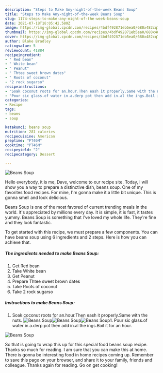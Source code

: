 ```yaml
---
description: "Steps to Make Any-night-of-the-week Beans Soup"
title: "Steps to Make Any-night-of-the-week Beans Soup"
slug: 1174-steps-to-make-any-night-of-the-week-beans-soup
date: 2021-07-18T18:05:42.580Z
image: https://img-global.cpcdn.com/recipes/4bdf492871eb5ea0/680x482cq70/beans-soup-recipe-main-photo.jpg
thumbnail: https://img-global.cpcdn.com/recipes/4bdf492871eb5ea0/680x482cq70/beans-soup-recipe-main-photo.jpg
cover: https://img-global.cpcdn.com/recipes/4bdf492871eb5ea0/680x482cq70/beans-soup-recipe-main-photo.jpg
author: Blake Bradley
ratingvalue: 5
reviewcount: 41884
recipeingredient:
- " Red bean"
- " White bean"
- " Peanut"
- " Thtee sweet brown dates"
- " Roots of coconut"
- "2 rock sugarso"
recipeinstructions:
- "Soak coconut roots for an.hour.Then eash it properly.Same with the nuts."
- "Pour sic glass.of water in.a.derp pot then add in.al the ings.Boil it for an hour."
categories:
- Recipe
tags:
- beans
- soup

katakunci: beans soup 
nutrition: 281 calories
recipecuisine: American
preptime: "PT40M"
cooktime: "PT46M"
recipeyield: "2"
recipecategory: Dessert

---
```



![Beans Soup](https://img-global.cpcdn.com/recipes/4bdf492871eb5ea0/680x482cq70/beans-soup-recipe-main-photo.jpg)

Hello everybody, it is me, Dave, welcome to our recipe site. Today, I will show you a way to prepare a distinctive dish, beans soup. One of my favorites food recipes. For mine, I'm gonna make it a little bit unique. This is gonna smell and look delicious.

Beans Soup is one of the most favored of current trending meals in the world. It's appreciated by millions every day. It is simple, it is fast, it tastes yummy. Beans Soup is something that I've loved my whole life. They're fine and they look fantastic.




To get started with this recipe, we must prepare a few components. You can have beans soup using 6 ingredients and 2 steps. Here is how you can achieve that.

<!--inarticleads1-->

##### The ingredients needed to make Beans Soup:

1. Get  Red bean
1. Take  White bean
1. Get  Peanut
1. Prepare  Thtee sweet brown dates
1. Take  Roots of coconut
1. Take 2 rock sugarso




<!--inarticleads2-->

##### Instructions to make Beans Soup:

1. Soak coconut roots for an.hour.Then eash it properly.Same with the nuts.
<img src="https://img-global.cpcdn.com/steps/3671cc62869d1bfa/160x128cq70/beans-soup-recipe-step-1-photo.jpg" alt="Beans Soup"><img src="https://img-global.cpcdn.com/steps/a0cc5843ee06ea61/160x128cq70/beans-soup-recipe-step-1-photo.jpg" alt="Beans Soup"><img src="https://img-global.cpcdn.com/steps/9c1df2a2d3b24807/160x128cq70/beans-soup-recipe-step-1-photo.jpg" alt="Beans Soup">1. Pour sic glass.of water in.a.derp pot then add in.al the ings.Boil it for an hour.
<img src="https://img-global.cpcdn.com/steps/fd3e7bdb771d0158/160x128cq70/beans-soup-recipe-step-2-photo.jpg" alt="Beans Soup">



So that is going to wrap this up for this special food beans soup recipe. Thanks so much for reading. I am sure that you can make this at home. There is gonna be interesting food in home recipes coming up. Remember to save this page on your browser, and share it to your family, friends and colleague. Thanks again for reading. Go on get cooking!
